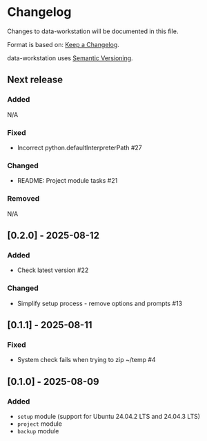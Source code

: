 # Changelog

Changes to data-workstation will be documented in this file.

Format is based on: [Keep a Changelog](https://keepachangelog.com/en/1.1.0/).

data-workstation uses [Semantic Versioning](https://semver.org/spec/v2.0.0.html).

## Next release

### Added

N/A

### Fixed

- Incorrect python.defaultInterpreterPath #27

### Changed

- README: Project module tasks #21

### Removed

N/A

## [0.2.0] - 2025-08-12

### Added

- Check latest version #22 

### Changed

- Simplify setup process - remove options and prompts #13

## [0.1.1] - 2025-08-11

### Fixed

- System check fails when trying to zip ~/temp #4

## [0.1.0] - 2025-08-09

### Added

- `setup` module (support for Ubuntu 24.04.2 LTS and 24.04.3 LTS)
- `project` module
- `backup` module
